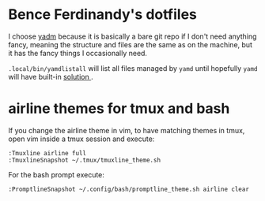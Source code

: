 # Bence Ferdinandy's dotfiles

I choose [yadm](https://github.com/TheLocehiliosan/yadm) because it is basically
a bare git repo if I don't need anything fancy, meaning the structure and files
are the same as on the machine, but it has the fancy things I occasionally need.

`.local/bin/yamdlistall` will list all files managed by `yamd` until hopefully
`yamd` will have built-in [solution
](https://github.com/TheLocehiliosan/yadm/issues/392).

# airline themes for tmux and bash

If you change the airline theme in vim, to have matching themes in tmux, open
vim inside a tmux session and execute:
```
:Tmuxline airline full
:TmuxlineSnapshot ~/.tmux/tmuxline_theme.sh
```

For the bash prompt execute:
```
:PromptlineSnapshot ~/.config/bash/promptline_theme.sh airline clear
```

